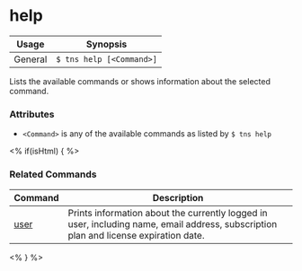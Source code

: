 help
==========

Usage | Synopsis
------|-------
General | `$ tns help [<Command>]`

Lists the available commands or shows information about the selected command.

### Attributes
* `<Command>` is any of the available commands as listed by `$ tns help`

<% if(isHtml) { %> 
### Related Commands

Command | Description
----------|----------
[user](user.html) | Prints information about the currently logged in user, including name, email address, subscription plan and license expiration date.
<% } %>